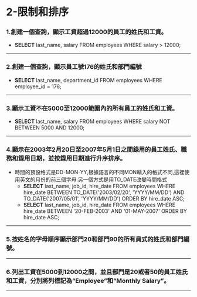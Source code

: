 # 2-限制和排序
### 1.創建一個查詢，顯示工資超過12000的員工的姓氏和工資。
- **SELECT** last_name, salary FROM employees WHERE salary > 12000;
---
### 2.創建一個查詢，顯示員工號176的姓氏和部門編號
- **SELECT** last_name, department_id FROM employees WHERE employee_id = 176;
---
### 3.顯示工資不在5000至12000範圍內的所有員工的姓氏和工資。
- **SELECT** last_name, salary FROM employees WHERE salary NOT BETWEEN 5000 AND 12000;
---
### 4.顯示在2003年2月20日至2007年5月1日之間錄用的員工姓氏、職務和錄用日期，並按錄用日期進行升序排序。
- 時間的預設格式是DD-MON-YY,根據語言的不同MON輸入的格式不同,這裡使用英文的月份的前三個字母.另一個方式是用TO_DATE改變時間格式
	- **SELECT** last_name, job_id, hire_date FROM employees WHERE hire_date BETWEEN TO_DATE('2003/02/20', 'YYYY/MM/DD') AND TO_DATE('2007/05/01', 'YYYY/MM/DD') ORDER BY hire_date ASC;
	- **SELECT** last_name, job_id, hire_date FROM employees WHERE hire_date BETWEEN '20-FEB-2003' AND '01-MAY-2007' ORDER BY hire_date ASC;
---
### 5.按姓名的字母順序顯示部門20和部門90的所有員式的姓氏和部門編號。

---
### 6.列出工資在5000到12000之間，並且部門是20或者50的員工姓氏和工資，分別將列標記為“Employee”和“Monthly Salary”。

---
